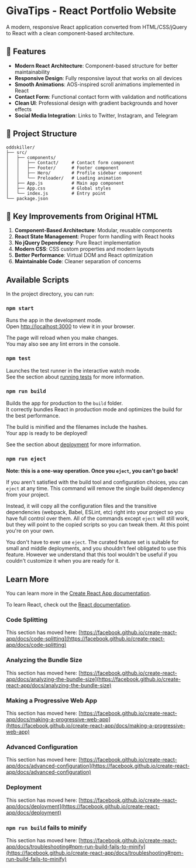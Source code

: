 # GivaTips - React Portfolio Website

A modern, responsive React application converted from HTML/CSS/jQuery to React with a clean component-based architecture.

## 🚀 Features

- **Modern React Architecture**: Component-based structure for better maintainability
- **Responsive Design**: Fully responsive layout that works on all devices
- **Smooth Animations**: AOS-inspired scroll animations implemented in React
- **Contact Form**: Functional contact form with validation and notifications
- **Clean UI**: Professional design with gradient backgrounds and hover effects
- **Social Media Integration**: Links to Twitter, Instagram, and Telegram

## 📁 Project Structure

```
oddskiller/
├── src/
│   ├── components/
│   │   ├── Contact/     # Contact form component
│   │   ├── Footer/      # Footer component
│   │   ├── Hero/        # Profile sidebar component
│   │   └── Preloader/   # Loading animation
│   ├── App.js           # Main app component
│   ├── App.css          # Global styles
│   └── index.js         # Entry point
└── package.json
```

## 🎨 Key Improvements from Original HTML

1. **Component-Based Architecture**: Modular, reusable components
2. **React State Management**: Proper form handling with React hooks
3. **No jQuery Dependency**: Pure React implementation
4. **Modern CSS**: CSS custom properties and modern layouts
5. **Better Performance**: Virtual DOM and React optimization
6. **Maintainable Code**: Cleaner separation of concerns

## Available Scripts

In the project directory, you can run:

### `npm start`

Runs the app in the development mode.\
Open [http://localhost:3000](http://localhost:3000) to view it in your browser.

The page will reload when you make changes.\
You may also see any lint errors in the console.

### `npm test`

Launches the test runner in the interactive watch mode.\
See the section about [running tests](https://facebook.github.io/create-react-app/docs/running-tests) for more information.

### `npm run build`

Builds the app for production to the `build` folder.\
It correctly bundles React in production mode and optimizes the build for the best performance.

The build is minified and the filenames include the hashes.\
Your app is ready to be deployed!

See the section about [deployment](https://facebook.github.io/create-react-app/docs/deployment) for more information.

### `npm run eject`

**Note: this is a one-way operation. Once you `eject`, you can't go back!**

If you aren't satisfied with the build tool and configuration choices, you can `eject` at any time. This command will remove the single build dependency from your project.

Instead, it will copy all the configuration files and the transitive dependencies (webpack, Babel, ESLint, etc) right into your project so you have full control over them. All of the commands except `eject` will still work, but they will point to the copied scripts so you can tweak them. At this point you're on your own.

You don't have to ever use `eject`. The curated feature set is suitable for small and middle deployments, and you shouldn't feel obligated to use this feature. However we understand that this tool wouldn't be useful if you couldn't customize it when you are ready for it.

## Learn More

You can learn more in the [Create React App documentation](https://facebook.github.io/create-react-app/docs/getting-started).

To learn React, check out the [React documentation](https://reactjs.org/).

### Code Splitting

This section has moved here: [https://facebook.github.io/create-react-app/docs/code-splitting](https://facebook.github.io/create-react-app/docs/code-splitting)

### Analyzing the Bundle Size

This section has moved here: [https://facebook.github.io/create-react-app/docs/analyzing-the-bundle-size](https://facebook.github.io/create-react-app/docs/analyzing-the-bundle-size)

### Making a Progressive Web App

This section has moved here: [https://facebook.github.io/create-react-app/docs/making-a-progressive-web-app](https://facebook.github.io/create-react-app/docs/making-a-progressive-web-app)

### Advanced Configuration

This section has moved here: [https://facebook.github.io/create-react-app/docs/advanced-configuration](https://facebook.github.io/create-react-app/docs/advanced-configuration)

### Deployment

This section has moved here: [https://facebook.github.io/create-react-app/docs/deployment](https://facebook.github.io/create-react-app/docs/deployment)

### `npm run build` fails to minify

This section has moved here: [https://facebook.github.io/create-react-app/docs/troubleshooting#npm-run-build-fails-to-minify](https://facebook.github.io/create-react-app/docs/troubleshooting#npm-run-build-fails-to-minify)
